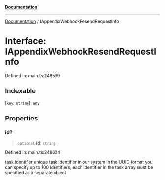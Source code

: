 [**Documentation**](../README.md)

***

[Documentation](../README.md) / IAppendixWebhookResendRequestInfo

# Interface: IAppendixWebhookResendRequestInfo

Defined in: main.ts:248599

## Indexable

\[`key`: `string`\]: `any`

## Properties

### id?

> `optional` **id**: `string`

Defined in: main.ts:248604

task identifier
unique task identifier in our system in the UUID format
you can specify up to 100 identifiers;
each identifier in the task array must be specified as a separate object
